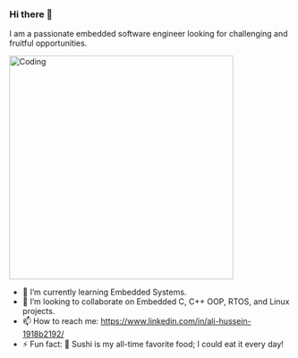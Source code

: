 ### Hi there 👋
I am a passionate embedded software engineer looking for challenging and fruitful opportunities.
<!--
<img alt="Coding" width="400" src="https://camo.githubusercontent.com/cae12fddd9d6982901d82580bdf321d81fb299141098ca1c2d4891870827bf17/68747470733a2f2f6d69726f2e6d656469756d2e636f6d2f6d61782f313336302f302a37513379765349765f7430696f4a2d5a2e676966">
-->
<img alt="Coding" width="400" src="https://camo.githubusercontent.com/a4c584bce1c41271485d28f92aaf9f581b3c88b68ca723b6edfd58b4ba988c2b/68747470733a2f2f63646e2e6472696262626c652e636f6d2f75736572732f313138373833362f73637265656e73686f74732f363533393432392f70726f6772616d65722e676966">

<!--
**AliiHussein/AliiHussein** is a ✨ _special_ ✨ repository because its `README.md` (this file) appears on your GitHub profile.

Here are some ideas to get you started:
-->

- 🌱 I’m currently learning Embedded Systems.
- 👯 I’m looking to collaborate on Embedded C, C++ OOP, RTOS, and Linux projects.
- 📫 How to reach me: https://www.linkedin.com/in/ali-hussein-1918b2192/
- ⚡ Fun fact: 🍣 Sushi is my all-time favorite food; I could eat it every day!

